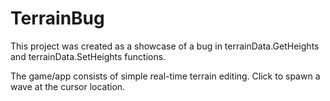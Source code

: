 # TerrainBug

This project was created as a showcase of a bug in terrainData.GetHeights and terrainData.SetHeights functions.

The game/app consists of simple real-time terrain editing. Click to spawn a wave at the cursor location.
